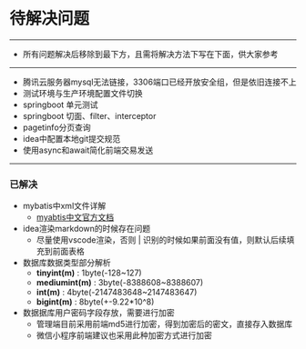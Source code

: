 # 待解决问题
***
-   所有问题解决后移除到最下方，且需将解决方法下写在下面，供大家参考
***
- 腾讯云服务器mysql无法链接，3306端口已经开放安全组，但是依旧连接不上
- 测试环境与生产环境配置文件切换
- springboot 单元测试
- springboot 切面、filter、interceptor
- pagetinfo分页查询
- idea中配置本地git提交规范
- 使用async和await简化前端交易发送



*** 
### 已解决
- mybatis中xml文件详解 
  - [myabtis中文官方文档](https://mybatis.org/mybatis-3/zh/index.html)
- idea渲染markdown的时候存在问题
  - 尽量使用vscode渲染，否则 | 识别的时候如果前面没有值，则默认后续填充到前面表格
- 数据库数据类型部分解析
  - **tinyint(m)** : 1byte(-128~127)
  - **mediumint(m)** : 3byte(-8388608~8388607)
  - **int(m)** : 4byte(-2147483648~2147483647)
  - **bigint(m)** : 8byte(+-9.22*10^8)
- 数据据库用户密码字段存放，需要进行加密
  - 管理端目前采用前端md5进行加密，得到加密后的密文，直接存入数据库
  - 微信小程序前端建议也采用此种加密方式进行加密